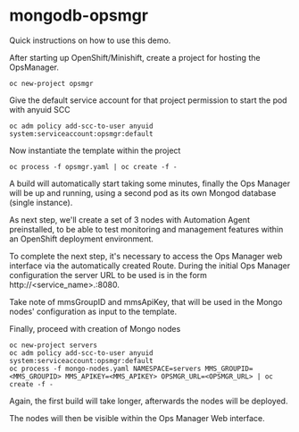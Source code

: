 # mongodb-opsmgr

Quick instructions on how to use this demo.

After starting up OpenShift/Minishift, create a project for hosting the OpsManager.

```
oc new-project opsmgr
```

Give the default service account for that project permission to start the pod with anyuid SCC

```
oc adm policy add-scc-to-user anyuid system:serviceaccount:opsmgr:default
```
    
Now instantiate the template within the project

```
oc process -f opsmgr.yaml | oc create -f -
```

A build will automatically start taking some minutes, finally the Ops Manager will be up and running, using a second pod as its own Mongod database (single instance).

As next step, we'll create a set of 3 nodes with Automation Agent preinstalled, to be able to test monitoring and management features within an OpenShift deployment environment.

To complete the next step, it's necessary to access the Ops Manager web interface via the automatically created Route. During the initial Ops Manager configuration the server URL to be used is in the form http://<service_name>.<namespace>:8080. 
    
Take note of mmsGroupID and mmsApiKey, that will be used in the Mongo nodes' configuration as input to the template.

Finally, proceed with creation of Mongo nodes

```
oc new-project servers
oc adm policy add-scc-to-user anyuid system:serviceaccount:opsmgr:default
oc process -f mongo-nodes.yaml NAMESPACE=servers MMS_GROUPID=<MMS_GROUPID> MMS_APIKEY=<MMS_APIKEY> OPSMGR_URL=<OPSMGR_URL> | oc create -f -
```

Again, the first build will take longer, afterwards the nodes will be deployed.

The nodes will then be visible within the Ops Manager Web interface.
